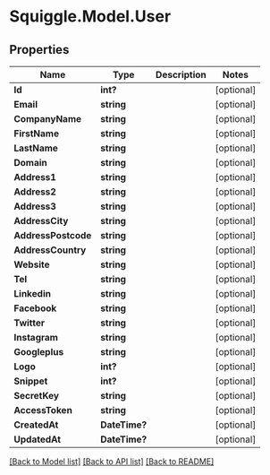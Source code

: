 # Squiggle.Model.User
## Properties

Name | Type | Description | Notes
------------ | ------------- | ------------- | -------------
**Id** | **int?** |  | [optional] 
**Email** | **string** |  | [optional] 
**CompanyName** | **string** |  | [optional] 
**FirstName** | **string** |  | [optional] 
**LastName** | **string** |  | [optional] 
**Domain** | **string** |  | [optional] 
**Address1** | **string** |  | [optional] 
**Address2** | **string** |  | [optional] 
**Address3** | **string** |  | [optional] 
**AddressCity** | **string** |  | [optional] 
**AddressPostcode** | **string** |  | [optional] 
**AddressCountry** | **string** |  | [optional] 
**Website** | **string** |  | [optional] 
**Tel** | **string** |  | [optional] 
**Linkedin** | **string** |  | [optional] 
**Facebook** | **string** |  | [optional] 
**Twitter** | **string** |  | [optional] 
**Instagram** | **string** |  | [optional] 
**Googleplus** | **string** |  | [optional] 
**Logo** | **int?** |  | [optional] 
**Snippet** | **int?** |  | [optional] 
**SecretKey** | **string** |  | [optional] 
**AccessToken** | **string** |  | [optional] 
**CreatedAt** | **DateTime?** |  | [optional] 
**UpdatedAt** | **DateTime?** |  | [optional] 

[[Back to Model list]](../README.md#documentation-for-models) [[Back to API list]](../README.md#documentation-for-api-endpoints) [[Back to README]](../README.md)

